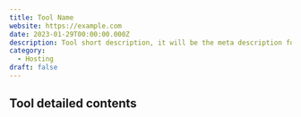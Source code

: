 ```yaml
---
title: Tool Name
website: https://example.com
date: 2023-01-29T00:00:00.000Z
description: Tool short description, it will be the meta description for the tool also.
category:
  - Hosting
draft: false
---
```


## Tool detailed contents
